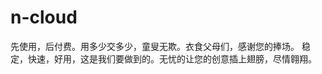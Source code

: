 n-cloud
=======

先使用，后付费。用多少交多少，童叟无欺。衣食父母们，感谢您的捧场。             稳定，快速，好用，这是我们要做到的。无忧的让您的创意插上翅膀，尽情翱翔。
